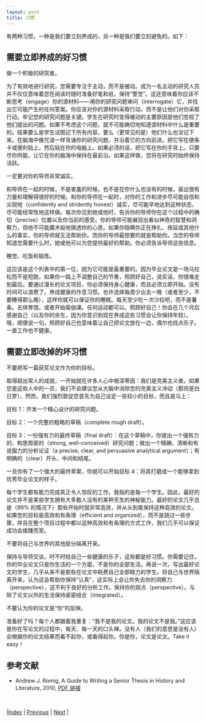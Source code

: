 ```yaml
---
layout: post
title: 习惯
---
```


有两种习惯，一种是我们要立刻养成的，另一种是我们要立刻避免的。如下：

## 需要立即养成的好习惯

做一个积极的研究者。

为了有效地进行研究，您需要专注于主动，而不是被动。成为一名主动的研究人员并不仅仅意味着您在阅读时随时准备好笔和纸，保持“警觉”。这还意味着你应该不断思考（engage）你的源材料——用你的研究问题审问（interrogate）它，并找出它可能产生的任何答案。你应该对你的源材料采取行动，而不是让他们对你采取行动。牢记您的研究问题是关键。学生在研究时变得被动的主要原因是他们忽视了他们提出的问题。如果不考虑这个问题，就不可能确切地知道源材料中什么是重要的。结果要么是学生试图记下所有内容，要么（更常见的是）他们什么也没记下来。在脑海中像咒语一样背诵你的研究问题，并沿着它的方向前进。把它写在便条卡或便利贴上，然后贴在你的电脑上。如果必须的话，把它写在你的手背上。只要尽你所能，让它在你的脑海中保持在最前沿。如果这样做，您将在研究时始终保持活跃。

一定要对你的导师非常诚实。

和导师在一起的时候，不是害羞的时候，也不是在你什么也没有的时候，装出很有力量和理解得很好的时候。和你的导师在一起时，对你的工作和进步尽可能自信和尖锐地（confidently and stridently honest）诚实，尽可能早地达到这种状态，尽可能经常性地这样做。每次你见到她或他时，告诉你的导师你在这个过程中的确切（precise）位置以及你当前的感受。你的导师可能展现出看似神奇的智慧和洞察力，但他不可能魔术般地猜透你的心思。如果你隐瞒你正在挣扎、拖延或其他什么的事实，你的导师就无法帮助你。而你的导师最想要的就是帮助你。当您的导师知道您需要什么时，她或他可以为您提供最好的帮助。你必须告诉导师这些信息。

睡觉、吃饭和锻炼。

这应该是这个列表中的第一位，因为它可能是最重要的。因为毕业论文是一场马拉松而不是短跑，如果你一路上不调整自己的节奏，照顾好自己，说实话，你很难走到最后。要通过漫长的论文项目，你必须保持身心健康，而且必须立即开始。没有时间可以浪费了。养成健康的作息习惯。也许选择每周少出去一晚（或者至少，不要睡得那么晚），这样你就可以保证你的睡眠。每天至少吃一次沙拉吧，而不是薯条。去体育馆。或者开始瑜伽课。任何运动都可以。照顾好自己！你会在几个月后感谢自己（以及你的余生，因为你意识到现在养成这些习惯会让你保持年轻）。哦，顺便说一句，照顾好自己也意味着让自己把论文放在一边，偶尔也找点乐子。一直工作也不健康。

## 需要立即改掉的坏习惯

不要把写一篇获奖论文作为你的目标。

取得超出常人的成就，一开始就在许多人心中根深蒂固：我们是完美主义者。如果您是这些人中的一员，我们不会建议您从大脑中消除您的完美主义冲动（那将是白日梦）。然而，我们强烈敦促您首先为自己设定一些较小的目标，而且是马上：

目标 1：开发一个精心设计的研究问题。

目标 2：一个完整的粗略的草稿（complete rough draft）。

目标 3：一份强有力的最终草稿（final draft）：在这个草稿中，你提出一个强有力的、构思周密的（strong, well-conceived）研究问题；做出一个精确、清晰和有说服力的分析论证（a precise, clear, and persuasive analytical argument）；有明确的（clear）开头、中间和结尾。

一旦你有了一个强大的最终草案，你就可以开始目标 4：将其打磨成一个能够拿到优秀毕业论文的样子。

每个学生都有能力完成真正令人惊叹的工作。我指的是每一个学生。因此，最好的论文并不是某些学生拥有大多数人没有的某种天生的神秘能力。最好的论文几乎总是（99% 的情况下）那些开始时就非常高效，并从头到尾保持这种高效的论文。如果您的目标是高效和有条理（efficient and organized），而不是跳过一些步骤，并且在整个项目过程中都以这种高效和有条理的方式工作，我们几乎可以保证成功会接踵而至。

不要将自己与世界的其他部分隔离开来。

保持与导师交谈，时不时给自己一些健康的乐子，这些都是好习惯。你需要记住，你的毕业论文只是你生活的一个方面，不是你的全部生活。再说一次，写出最好论文的学生，几乎从来不是那些在论文中耗费自己全部精力的学生。将自己与世界隔离开来，认为这会帮助你保持“认真”，这实际上会让你失去你的洞察力（perspective），这不利于良好的分析工作。保持你的观点（perspective）。与除了论文以外的生活保持紧密结合（integrated）。

不要认为你的论文是“你”的反映。

准备好了吗？每个人都跟着我重复：“我不是我的论文。我的论文不是我。”这应该是你在写论文的过程中，每天、每一天的口头禅。没有人（我们的意思是没有人）会根据你的论文结果而看不起你，或看得起你。你是你，论文是论文。Take it easy！

## 参考文献

- Andrew J. Romig, A Guide to Writing a Senior Thesis in History and Literature, 2010, [PDF 链接](https://writingproject.fas.harvard.edu/sites/hwpi.harvard.edu/files/hwp/files/2014_his_lit.pdf?m=1668053497)

<br/>

|[Index](../) | [Previous](1-0-basic) | [Next](1-4-critique-sample) |

